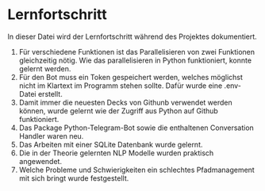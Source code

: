# Lernfortschritt
In dieser Datei wird der Lernfortschritt während des Projektes dokumentiert.

1. Für verschiedene Funktionen ist das Parallelisieren von zwei Funktionen gleichzeitig nötig. Wie das parallelisieren in Python funktioniert, konnte gelernt werden.
2. Für den Bot muss ein Token gespeichert werden, welches möglichst nicht im Klartext im Programm stehen sollte. Dafür wurde eine .env-Datei erstellt.
3. Damit immer die neuesten Decks von Githunb verwendet werden können, wurde gelernt wie der Zugriff aus Python auf Github funktioniert.
4. Das Package Python-Telegram-Bot sowie die enthaltenen Conversation Handler waren neu.
5. Das Arbeiten mit einer SQLite Datenbank wurde gelernt.
6. Die in der Theorie gelernten NLP Modelle wurden praktisch angewendet.
7. Welche Probleme und Schwierigkeiten ein schlechtes Pfadmanagement mit sich bringt wurde festgestellt.
